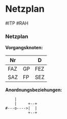 # Netzplan
#ITP #RAH 

### Netzplan

**Vorgangsknoten:**

| **Nr** |     | **D** |
| ------ | --- | ----- |
| FAZ    | GP  | FEZ   |
| SAZ       | FP    | SEZ      |
**Anordnungsbeziehungen:**
```
    |
    |     +--+
#---o---->|  |
          +--+
```